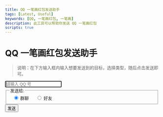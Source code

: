 ```yaml
---
title: QQ 一笔画红包发送助手
tags: [Latest, Useful]
keywords: [QQ, 一笔画红包, 一笔画]
description: 此工具可以帮助你发送 QQ 一笔画红包
scripts: true
---
```


<style>
    div.options {
        display: inline-block;
        padding: 0 10px;
    }
</style>

# QQ 一笔画红包发送助手

> 说明：在下方输入框内输入想要发送到的目标，选择类型，随后点击发送即可。

<form>
    <input autofocus name="qq" placeholder="请输入 QQ 号">
    <fieldset>
        <legend>发送给:</legend>
        <div class="options">
            <input type="radio" id="group" value="3" name="dest-type" checked />
            <label for="group">群聊</label>
        </div>
        <div class="options">
            <input type="radio" id="buddy" value="2" name="dest-type" />
            <label for="buddy">好友</label>
        </div>
    </fieldset>
    <button type="submit">发送</button>
</form>
